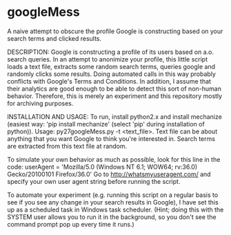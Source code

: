 # googleMess
A naive attempt to obscure the profile Google is constructing based on your search terms and clicked results.





DESCRIPTION:
Google is constructing a profile of its users based on a.o. search queries. In an attempt to anonimize your profile, this little script loads a text file, extracts some random search terms, queries google and randomly clicks some results.
Doing automated calls in this way probably conflicts with Google's Terms and Conditions. In addition, I assume that their analytics are good enough to be able to detect this sort of non-human behavior. 
Therefore, this is merely an experiment and this repository mostly for archiving purposes.

INSTALLATION AND USAGE:
To run, install python2.x and install mechanize (easiest way: 'pip install mechanize' (select 'pip' during installation of python)).
Usage:
py27googleMess.py -t <text_file>.
Text file can be about anything that you want Google to think you're interested in. Search terms are extracted from this text file at random. 

To simulate your own behavior as much as possible, look for this line in the code:
userAgent = 'Mozilla/5.0 (Windows NT 6.1; WOW64; rv:36.0) Gecko/20100101 Firefox/36.0'
Go to http://whatsmyuseragent.com/ and specify your own user agent string before running the script.

To automate your experiment (e.g. running this script on a regular basis to see if you see any change in your search results in Google), I have set this up as a scheduled task in Windows task scheduler. (Hint; doing this with the SYSTEM user allows you to run it in the background, so you don't see the command prompt pop up every time it runs.)
